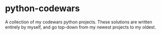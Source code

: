 # python-codewars
A collection of my codewars python projects.
These solutions are written entirely by myself, and go top-down from my newest projects to my oldest.
